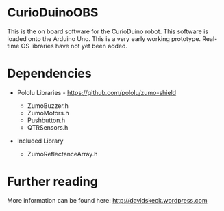 CurioDuinoOBS
=============
This is the on board software for the CurioDuino robot. This software is loaded onto the Arduino Uno. This is a very early working prototype. Real-time OS libraries have not yet been added.

Dependencies
=============
* Pololu Libraries - https://github.com/pololu/zumo-shield
  * ZumoBuzzer.h
  * ZumoMotors.h
  * Pushbutton.h
  * QTRSensors.h
 
* Included Library
  * ZumoReflectanceArray.h

Further reading
=============
More information can be found here: http://davidskeck.wordpress.com
